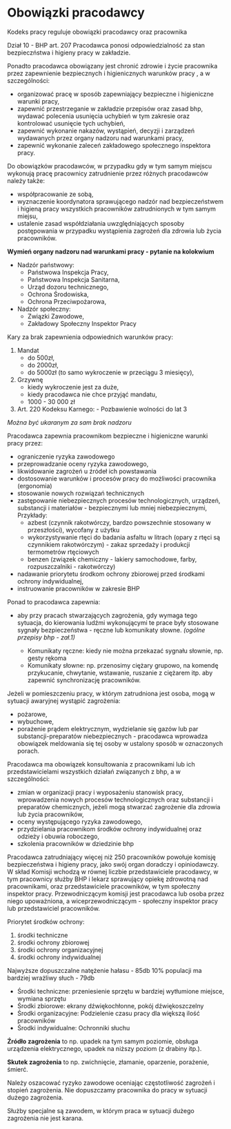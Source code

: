 
# Obowiązki pracodawcy

Kodeks pracy reguluje obowiązki pracodawcy oraz pracownika

Dział 10 - BHP art. 207 Pracodawca ponosi odpowiedzialność za stan bezpieczństwa i higieny pracy w zakładzie.

Ponadto pracodawca obowiązany jest chronić zdrowie i życie pracownika przez zapewnienie bezpiecznych i higienicznych warunków pracy , a w szczególności:
- organizować pracę w sposób zapewniający bezpieczne i higieniczne warunki pracy,
- zapewnić przestrzeganie w zakładzie przepisów oraz zasad bhp, wydawać polecenia usunięcia uchybień w tym zakresie oraz kontrolować usunięcie tych uchybień,
- zapewnić wykonanie nakazów, wystąpień, decyzji i zarządzeń wydawanych przez organy nadzoru nad warunkami pracy,
- zapewnić wykonanie zaleceń zakładowego społecznego inspektora pracy.

Do obowiązków pracodawców, w przypadku gdy w tym samym miejscu wykonują pracę pracownicy zatrudnienie przez różnych pracodawców należy także:
- współpracowanie ze sobą,
- wyznaczenie koordynatora sprawującego nadzór nad bezpieczeństwem i higieną pracy wszystkich pracowników zatrudnionych w tym samym miejsu,
 - ustalenie zasad współdziałania uwzględniających sposoby postępowania w przypadku wystąpienia zagrożeń dla zdrowia lub życia pracowników.

**Wymień organy nadzoru nad warunkami pracy - pytanie na kolokwium**
- Nadzór państwowy:
	- Państwowa Inspekcja Pracy,
	- Państwowa Inspekcja Sanitarna,
	- Urząd dozoru technicznego,
	- Ochrona Środowiska,
	- Ochrona Przeciwpożarowa,
 - Nadzór społeczny:
	 - Związki Zawodowe,
	 - Zakładowy Społeczny Inspektor Pracy



Kary za brak zapewnienia odpowiednich warunków pracy:
1. Mandat
	- do 500zł,
	- do 2000zł,
	- do 5000zł (to samo wykroczenie w przeciągu 3 miesięcy),
 2. Grzywnę
	- kiedy wykroczenie jest za duże,
	- kiedy pracodawca nie chce przyjąć mandatu,
	- 1000 - 30 000 zł
  3. Art. 220 Kodeksu Karnego:
	-  Pozbawienie wolności do  lat 3

*Można być ukaranym za sam brak nadzoru*

Pracodawca zapewnia pracownikom bezpieczne i higieniczne warunki pracy przez:
- ograniczenie ryzyka zawodowego 
- przeprowadzanie oceny ryzyka zawodowego,
- likwidowanie zagrożeń u źródeł ich powstawania
- dostosowanie warunków i procesów pracy do możliwości pracownika (ergonomia)
- stosowanie nowych rozwiązań technicznych
- zastępowanie niebezpiecznych procesów technologicznych, urządzeń, substancji i materiałów - bezpiecznymi lub mniej niebezpiecznymi,
	Przykłady:
	- azbest (czynnik rakotwórczy, bardzo powszechnie stosowany w przeszłości), wycofany z użytku 
	- wykorzystywanie rtęci do badania asfaltu w litrach (opary z rtęci są czynnikiem rakotwórczym) - zakaz sprzedaży i produkcji termometrów rtęciowych
	- benzen (związek chemiczny - lakiery samochodowe, farby, rozpuszczalniki - rakotwórczy)
- nadawanie priorytetu środkom ochrony zbiorowej przed środkami ochrony indywidualnej,
- instruowanie pracowników w zakresie BHP


Ponad to pracodawca zapewnia:
- aby przy pracach stwarzających zagrożenia, gdy wymaga tego sytuacja, do kierowania ludźmi wykonującymi te prace były stosowane sygnały bezpieczeństwa - ręczne lub komunikaty słowne.
	*(ogólne przepisy bhp - zał.1)*
 
	- Komunikaty ręczne: kiedy nie można przekazać sygnału słownie, np. gesty rękoma 
	- Komunikaty słowne: np. przenosimy ciężary grupowo, na komendę przykucanie, chwytanie, wstawanie, ruszanie z ciężarem itp. aby zapewnić synchronizację pracowników.

Jeżeli w pomieszczeniu pracy, w którym zatrudniona jest osoba, mogą w sytuacji awaryjnej wystąpić zagrożenia: 
- pożarowe,
- wybuchowe, 
- porażenie prądem elektrycznym,
wydzielanie się gazów lub par substancji-preparatów niebezpiecznych - pracodawca wprowadza obowiązek meldowania się tej osoby w ustalony sposób w oznaczonych porach.

Pracodawca ma obowiązek konsultowania z pracownikami lub ich przedstawicielami wszystkich działań związanych z bhp, a w szczególności:
- zmian w organizacji pracy i wyposażeniu stanowisk pracy, wprowadzenia nowych procesów technologicznych oraz substancji i preparatów chemicznych, jeżeli mogą stwarzać zagrożenie dla zdrowia lub życia pracowników,
- oceny występującego ryzyka zawodowego,
- przydzielania pracownikom środków ochrony indywidualnej oraz odzieży i obuwia roboczego,
- szkolenia pracowników w dziedzinie bhp

Pracodawca zatrudniający więcej niż 250 pracowników powołuje komisję bezpieczeństwa i higieny pracy, jako swój organ doradczy i opiniodawczy. W skład Komisji wchodzą w równej liczbie przedstawiciele pracodawcy, w tym pracownicy służby BHP i lekarz sprawujący opiekę zdrowotną nad pracownikami, oraz przedstawiciele pracowników, w tym społeczny inspektor pracy. Przewodniczącym komisji jest pracodawca lub osoba przez niego upoważniona, a wiceprzewodniczącym - społeczny inspektor pracy lub przedstawiciel pracowników.



Priorytet środków ochrony:
1. środki techniczne
2. środki ochrony zbiorowej
3. środki ochrony organizacyjnej
4. środki ochrony indywidualnej 

Najwyższe dopuszczalne natężenie hałasu - 85db
10% populacji ma bardziej wrażliwy słuch - 79db
- Środki techniczne: przeniesienie sprzętu w bardziej wytłumione miejsce, wymiana sprzętu
- Środki zbiorowe: ekrany dźwiękochłonne, pokój dźwiękoszczelny
- Środki organizacyjne: Podzielenie czasu pracy dla większą ilość pracowników
- Środki indywidualne: Ochronniki słuchu




**Źródło zagrożenia** to np. upadek na tym samym poziomie, obsługa urządzenia elektrycznego, upadek na niższy poziom (z drabiny itp.).

**Skutek zagrożenia** to np. zwichnięcie, złamanie, oparzenie, porażenie, śmierć.

Należy oszacować ryzyko zawodowe oceniając częstotliwość zagrożeń i stopień zagrożenia.
Nie dopuszczamy pracownika do pracy w sytuacji dużego zagrożenia.

Służby specjalne są zawodem, w którym praca w sytuacji dużego zagrożenia nie jest karana.
